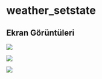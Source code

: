 # weather_setstate

## Ekran Görüntüleri

![](https://i.hizliresim.com/6wntec8.png)

![](https://i.hizliresim.com/smwqh5t.png)

![](https://i.hizliresim.com/9kfacek.png)

